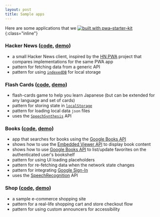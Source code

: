 ```yaml
---
layout: post
title: Sample apps
---
```

Here are some applications that we [![built with pwa–starter–kit](https://img.shields.io/badge/built_with-pwa–starter–kit_-blue.svg)](https://github.com/Polymer/pwa-starter-kit "Built with pwa–starter–kit"){:class="inline"}

### Hacker News ([code](https://github.com/PolymerLabs/polymer-redux-hn), [demo](https://polymer-redux-hn.appspot.com/))
- a small Hacker News client, inspired by the [HN PWA](https://hnpwa.com/) project that compares implementations for the same PWA app
- pattern for fetching data from a generic API
- pattern for using [`indexedDB`](https://developer.mozilla.org/en-US/docs/Web/API/IndexedDB_API) for local storage

### Flash Cards ([code](https://github.com/notwaldorf/flash-cards), [demo](https://flash-cards.netlify.com))
- flash-cards game to help you learn Japanese (but can be extended for any language and set of cards)
- pattern for storing state in [`localStorage`](https://developer.mozilla.org/en-US/docs/Web/API/Window/localStorage)
- pattern for loading local data `json` files
- uses the [`SpeechSynthesis`](https://developer.mozilla.org/en-US/docs/Web/API/SpeechSynthesis) API

### Books ([code](https://github.com/PolymerLabs/books), [demo](https://books-pwakit.appspot.com/))
- app that searches for books using the [Google Books API](https://developers.google.com/books/docs/v1/reference/volumes/list)
- shows how to use the [Embedded Viewer API](https://developers.google.com/books/docs/viewer/reference) to display book content
- shows how to use [Google Books API](https://developers.google.com/books/docs/v1/reference/volumes/list) to list/update favorites on the authenticated user's bookshelf
- pattern for using UI loading placeholders
- pattern for re-fetching data when the network state changes
- pattern for integrating [Google Sign-In](https://developers.google.com/identity/protocols/OAuth2UserAgent)
- uses the [SpeechRecognition](https://developer.mozilla.org/en-US/docs/Web/API/SpeechRecognition) API

### Shop ([code](https://github.com/polymer/shop/tree/lit-element), [demo](https://lit-element-dot-polymer-shop.appspot.com/))
- a sample e-commerce shopping site
- pattern for a real-life shopping cart and store checkout flow
- pattern for using custom announcers for accessibility
